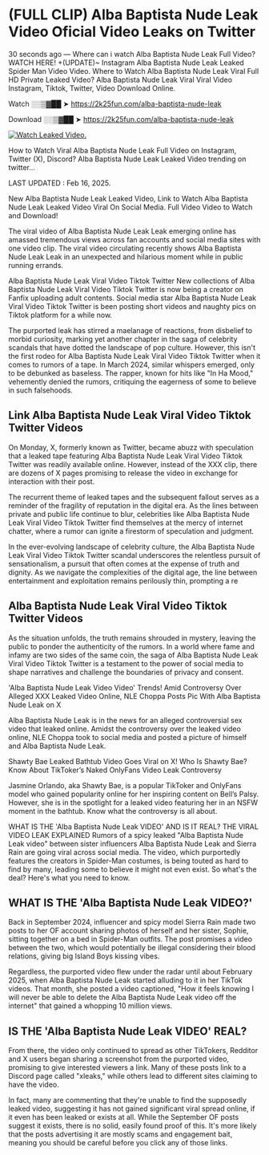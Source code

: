 # (FULL CLIP) Alba Baptista Nude Leak Video Oficial Video Leaks on Twitter

30 seconds ago — Where can i watch Alba Baptista Nude Leak Full Video? WATCH HERE! +(UPDATE)~ Instagram Alba Baptista Nude Leak Leaked Spider Man Video Video. Where to Watch Alba Baptista Nude Leak Viral Full HD Private Leaked Video? Alba Baptista Nude Leak Viral Viral Video Instagram, Tiktok, Twitter, Video Download Online.

Watch ░░▒▓██ ➤ https://2k25fun.com/alba-baptista-nude-leak

Download ░░▒▓██ ➤ https://2k25fun.com/alba-baptista-nude-leak

[![Watch Leaked Video.](https://miro.medium.com/v2/resize:fit:828/format:webp/1*cilzJN44JGOrTw9NJCrNHA.gif "Watch Leaked Video")](https://2k25fun.com/alba-baptista-nude-leak)

How to Watch Viral Alba Baptista Nude Leak Full Video on Instagram, Twitter (X), Discord? Alba Baptista Nude Leak Leaked Video trending on twitter...

LAST UPDATED : Feb 16, 2025.

New Alba Baptista Nude Leak Leaked Video, Link to Watch Alba Baptista Nude Leak Leaked Video Viral On Social Media. Full Video Video to Watch and Download!

The viral video of Alba Baptista Nude Leak Leak emerging online has amassed tremendous views across fan accounts and social media sites with one video clip. The viral video circulating recently shows Alba Baptista Nude Leak Leak in an unexpected and hilarious moment while in public running errands.

Alba Baptista Nude Leak Viral Video Tiktok Twitter New collections of Alba Baptista Nude Leak Viral Video Tiktok Twitter is now being a creator on Fanfix uploading adult contents. Social media star Alba Baptista Nude Leak Viral Video Tiktok Twitter is been posting short videos and naughty pics on Tiktok platform for a while now.

The purported leak has stirred a maelanage of reactions, from disbelief to morbid curiosity, marking yet another chapter in the saga of celebrity scandals that have dotted the landscape of pop culture. However, this isn't the first rodeo for Alba Baptista Nude Leak Viral Video Tiktok Twitter when it comes to rumors of a tape. In March 2024, similar whispers emerged, only to be debunked as baseless. The rapper, known for hits like "In Ha Mood," vehemently denied the rumors, critiquing the eagerness of some to believe in such falsehoods.

## Link Alba Baptista Nude Leak Viral Video Tiktok Twitter Videos

On Monday, X, formerly known as Twitter, became abuzz with speculation that a leaked tape featuring Alba Baptista Nude Leak Viral Video Tiktok Twitter was readily available online. However, instead of the XXX clip, there are dozens of X pages promising to release the video in exchange for interaction with their post.

The recurrent theme of leaked tapes and the subsequent fallout serves as a reminder of the fragility of reputation in the digital era. As the lines between private and public life continue to blur, celebrities like Alba Baptista Nude Leak Viral Video Tiktok Twitter find themselves at the mercy of internet chatter, where a rumor can ignite a firestorm of speculation and judgment.

In the ever-evolving landscape of celebrity culture, the Alba Baptista Nude Leak Viral Video Tiktok Twitter scandal underscores the relentless pursuit of sensationalism, a pursuit that often comes at the expense of truth and dignity. As we navigate the complexities of the digital age, the line between entertainment and exploitation remains perilously thin, prompting a re

##  Alba Baptista Nude Leak Viral Video Tiktok Twitter Videos

As the situation unfolds, the truth remains shrouded in mystery, leaving the public to ponder the authenticity of the rumors. In a world where fame and infamy are two sides of the same coin, the saga of Alba Baptista Nude Leak Viral Video Tiktok Twitter is a testament to the power of social media to shape narratives and challenge the boundaries of privacy and consent.

'Alba Baptista Nude Leak Video Video' Trends! Amid Controversy Over Alleged XXX Leaked Video Online, NLE Choppa Posts Pic With Alba Baptista Nude Leak on X

Alba Baptista Nude Leak is in the news for an alleged controversial sex video that leaked online. Amidst the controversy over the leaked video online, NLE Choppa took to social media and posted a picture of himself and Alba Baptista Nude Leak.

Shawty Bae Leaked Bathtub Video Goes Viral on X! Who Is Shawty Bae? Know About TikToker’s Naked OnlyFans Video Leak Controversy

Jasmine Orlando, aka Shawty Bae, is a popular TikToker and OnlyFans model who gained popularity online for her inspiring content on Bell’s Palsy. However, she is in the spotlight for a leaked video featuring her in an NSFW moment in the bathtub. Know what the controversy is all about.

WHAT IS THE 'Alba Baptista Nude Leak VIDEO' AND IS IT REAL? THE VIRAL VIDEO LEAK EXPLAINED Rumors of a spicy leaked "Alba Baptista Nude Leak video" between sister influencers Alba Baptista Nude Leak and Sierra Rain are going viral across social media. The video, which purportedly features the creators in Spider-Man costumes, is being touted as hard to find by many, leading some to believe it might not even exist. So what's the deal? Here's what you need to know.

## WHAT IS THE 'Alba Baptista Nude Leak VIDEO?'

Back in September 2024, influencer and spicy model Sierra Rain made two posts to her OF account sharing photos of herself and her sister, Sophie, sitting together on a bed in Spider-Man outfits. The post promises a video between the two, which would potentially be illegal considering their blood relations, giving big Island Boys kissing vibes.

Regardless, the purported video flew under the radar until about February 2025, when Alba Baptista Nude Leak started alluding to it in her TikTok videos. That month, she posted a video captioned, "How it feels knowing I will never be able to delete the Alba Baptista Nude Leak video off the internet" that gained a whopping 10 million views.

## IS THE 'Alba Baptista Nude Leak VIDEO' REAL?

From there, the video only continued to spread as other TikTokers, Redditor and X users began sharing a screenshot from the purported video, promising to give interested viewers a link. Many of these posts link to a Discord page called "xleaks," while others lead to different sites claiming to have the video.

In fact, many are commenting that they're unable to find the supposedly leaked video, suggesting it has not gained significant viral spread online, if it even has been leaked or exists at all. While the September OF posts suggest it exists, there is no solid, easily found proof of this. It's more likely that the posts advertising it are mostly scams and engagement bait, meaning you should be careful before you click any of those links.